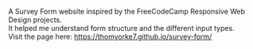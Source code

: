 A Survey Form website inspired by the FreeCodeCamp Responsive Web Design projects. <br/>
It helped me understand form structure and the different input types. <br/>
Visit the page here: https://thomyorke7.github.io/survey-form/
